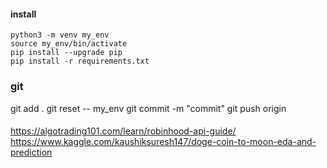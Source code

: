 
#### install
```
python3 -m venv my_env
source my_env/bin/activate
pip install --upgrade pip
pip install -r requirements.txt
```

### git 
git add .
git reset -- my_env
git commit -m "commit"
git push origin

####
https://algotrading101.com/learn/robinhood-api-guide/
https://www.kaggle.com/kaushiksuresh147/doge-coin-to-moon-eda-and-prediction
